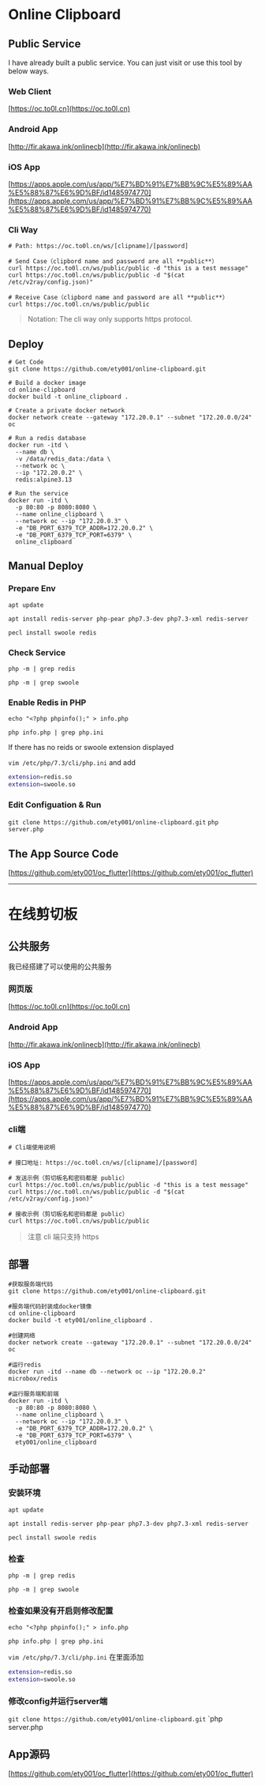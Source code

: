 # Online Clipboard

## Public Service

I have already built a public service.
You can just visit or use this tool by below ways.

### Web Client
[https://oc.to0l.cn](https://oc.to0l.cn)

### Android App
[http://fir.akawa.ink/onlinecb](http://fir.akawa.ink/onlinecb)

### iOS App
[https://apps.apple.com/us/app/%E7%BD%91%E7%BB%9C%E5%89%AA%E5%88%87%E6%9D%BF/id1485974770](https://apps.apple.com/us/app/%E7%BD%91%E7%BB%9C%E5%89%AA%E5%88%87%E6%9D%BF/id1485974770)

### Cli Way
```
# Path: https://oc.to0l.cn/ws/[clipname]/[password]

# Send Case（clipbord name and password are all **public**）
curl https://oc.to0l.cn/ws/public/public -d "this is a test message"
curl https://oc.to0l.cn/ws/public/public -d "$(cat /etc/v2ray/config.json)"

# Receive Case（clipbord name and password are all **public**）
curl https://oc.to0l.cn/ws/public/public
```
> Notation: The cli way only supports https protocol.


## Deploy
```
# Get Code
git clone https://github.com/ety001/online-clipboard.git

# Build a docker image
cd online-clipboard
docker build -t online_clipboard .

# Create a private docker network
docker network create --gateway "172.20.0.1" --subnet "172.20.0.0/24" oc

# Run a redis database
docker run -itd \
  --name db \
  -v /data/redis_data:/data \
  --network oc \
  --ip "172.20.0.2" \
  redis:alpine3.13

# Run the service
docker run -itd \
  -p 80:80 -p 8080:8080 \
  --name online_clipboard \
  --network oc --ip "172.20.0.3" \
  -e "DB_PORT_6379_TCP_ADDR=172.20.0.2" \
  -e "DB_PORT_6379_TCP_PORT=6379" \
  online_clipboard
```

## Manual Deploy
### Prepare Env
`apt update`

`apt install redis-server php-pear php7.3-dev php7.3-xml redis-server`

`pecl install swoole redis`

### Check Service
`php -m | grep redis`

`php -m | grep swoole`

### Enable Redis in PHP
`echo "<?php phpinfo();" > info.php`

`php info.php | grep php.ini`

If there has no reids or swoole extension displayed

`vim /etc/php/7.3/cli/php.ini` and add

```sh
extension=redis.so
extension=swoole.so
```

### Edit Configuation & Run
`git clone https://github.com/ety001/online-clipboard.git`
`php server.php`


## The App Source Code
[https://github.com/ety001/oc_flutter](https://github.com/ety001/oc_flutter)

---

# 在线剪切板

## 公共服务

我已经搭建了可以使用的公共服务

### 网页版
[https://oc.to0l.cn](https://oc.to0l.cn)

### Android App
[http://fir.akawa.ink/onlinecb](http://fir.akawa.ink/onlinecb)

### iOS App
[https://apps.apple.com/us/app/%E7%BD%91%E7%BB%9C%E5%89%AA%E5%88%87%E6%9D%BF/id1485974770](https://apps.apple.com/us/app/%E7%BD%91%E7%BB%9C%E5%89%AA%E5%88%87%E6%9D%BF/id1485974770)

### cli端
```
# Cli端使用说明

# 接口地址: https://oc.to0l.cn/ws/[clipname]/[password]

# 发送示例（剪切板名和密码都是 public）
curl https://oc.to0l.cn/ws/public/public -d "this is a test message"
curl https://oc.to0l.cn/ws/public/public -d "$(cat /etc/v2ray/config.json)"

# 接收示例（剪切板名和密码都是 public）
curl https://oc.to0l.cn/ws/public/public
```
> 注意 cli 端只支持 https


## 部署
```
#获取服务端代码
git clone https://github.com/ety001/online-clipboard.git

#服务端代码封装成docker镜像
cd online-clipboard
docker build -t ety001/online_clipboard .

#创建网络
docker network create --gateway "172.20.0.1" --subnet "172.20.0.0/24" oc

#运行redis
docker run -itd --name db --network oc --ip "172.20.0.2" microbox/redis

#运行服务端和前端
docker run -itd \
  -p 80:80 -p 8080:8080 \
  --name online_clipboard \
  --network oc --ip "172.20.0.3" \
  -e "DB_PORT_6379_TCP_ADDR=172.20.0.2" \
  -e "DB_PORT_6379_TCP_PORT=6379" \
  ety001/online_clipboard

```

## 手动部署
### 安装环境
`apt update`

`apt install redis-server php-pear php7.3-dev php7.3-xml redis-server`

`pecl install swoole redis`

### 检查
`php -m | grep redis`

`php -m | grep swoole`

### 检查如果没有开启则修改配置
`echo "<?php phpinfo();" > info.php`

`php info.php | grep php.ini`

`vim /etc/php/7.3/cli/php.ini` 在里面添加

```sh
extension=redis.so
extension=swoole.so
```

### 修改config并运行server端
`git clone https://github.com/ety001/online-clipboard.git`
`php server.php


## App源码

[https://github.com/ety001/oc_flutter](https://github.com/ety001/oc_flutter)
